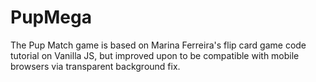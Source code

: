 # PupMega
 
The Pup Match game is based on Marina Ferreira's flip card game code tutorial on Vanilla JS, but improved upon to be compatible with mobile browsers via transparent background fix.


